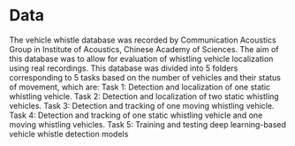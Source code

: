 # Data
The vehicle whistle database was recorded by Communication Acoustics Group in Institute of Acoustics, Chinese Academy of Sciences. The aim of this database was to allow for evaluation of whistling vehicle localization using real recordings. This database was divided into 5 folders corresponding to 5 tasks based on the number of vehicles and their status of movement, which are:
Task 1: Detection and localization of one static whistling vehicle.
Task 2: Detection and localization of two static whistling vehicles.
Task 3: Detection and tracking of one moving whistling vehicle.
Task 4: Detection and tracking of one static whistling vehicle and one moving whistling vehicles.
Task 5: Training and testing deep learning-based vehicle whistle detection models

